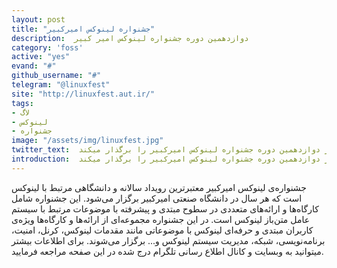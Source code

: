 ```yaml
---
layout: post
title: "جشنواره لینوکس امیرکبیر"
description:  دوازدهمین دوره جشنواره لینوکس امیر کبیر
category: 'foss'
active: "yes"
evand: "#"
github_username: "#"
telegram: "@linuxfest"
site: "http://linuxfest.aut.ir/"
tags:
- لاگ
- لینوکس
- جشنواره
image: "/assets/img/linuxfest.jpg"
twitter_text:  انجمن علمی مهندسی کامپیوتر امیرکبیر با افتخار دوازدهمین دوره جشنواره لینوکس امیرکبیر را برگذار میکند.
introduction:  انجمن علمی مهندسی کامپیوتر امیرکبیر با افتخار دوازدهمین دوره جشنواره لینوکس امیرکبیر را برگذار میکند.
---
```


جشنواره‌ی لینوکس امیرکبیر معتبرترین رویداد سالانه‌ و دانشگاهی‌ مرتبط با لینوکس است که هر سال در دانشگاه صنعتی امیرکبیر برگزار می‌شود. این جشنواره شامل کارگاه‌ها و ارائه‌های متعددی در سطوح مبتدی و پیشرفته با موضوعات مرتبط با سیستم عامل متن‌باز لینوکس است. در این جشنواره مجموعه‌ای از ارائه‌ها و کارگاه‌ها ویژه‌ی کاربران مبتدی و حرفه‌ای لینوکس با موضوعاتی مانند مقدمات لینوکس، کرنل، امنیت، برنامه‌نویسی، شبکه، مدیریت سیستم لینوکس و... برگزار می‌شوند. برای اطلاعات بیشتر میتوانید به وبسایت و کانال اطلاع رسانی تلگرام درج شده در این صفحه مراجعه فرمایید.